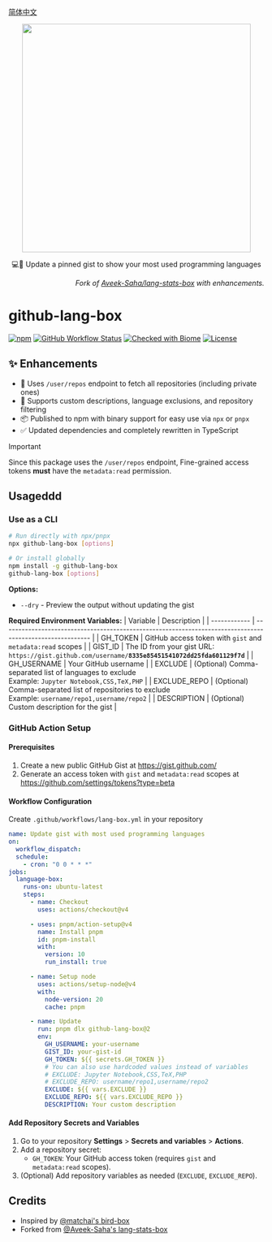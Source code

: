 [简体中文](./README_HANS.md)

<p align="center">
  <img width="450" src="https://user-images.githubusercontent.com/31800695/138593031-536f9b8c-714c-4c4f-8725-63ea105fcca0.png">
  <p align="center">💻📌 Update a pinned gist to show your most used programming languages</p>
  <p align="right"><i>
  Fork of <a href="https://github.com/Aveek-Saha/lang-stats-box">Aveek-Saha/lang-stats-box</a> with enhancements.
  </i></p>
</p>

# github-lang-box
[![npm](https://img.shields.io/npm/v/github-activity-box.svg?style=flat-square&color=444)](https://www.npmjs.com/package/github-lang-box)
[![GitHub Workflow Status](https://img.shields.io/github/actions/workflow/status/maxchang3/github-lang-box/ci.yml?style=flat-square&label=CI)](https://github.com/maxchang3/github-lang-box/actions)
[![Checked with Biome](https://img.shields.io/badge/Checked_with-Biome-60a5fa?style=flat-square&logo=biome)](https://biomejs.dev)
[![License](https://img.shields.io/github/license/maxchang3/github-lang-box?style=flat-square)](LICENSE)

## ✨ Enhancements

- 🔑 Uses `/user/repos` endpoint to fetch all repositories (including private ones)
- 🎨 Supports custom descriptions, language exclusions, and repository filtering
- 📦 Published to npm with binary support for easy use via `npx` or `pnpx`
- ✅ Updated dependencies and completely rewritten in TypeScript

> [!important]
> Since this package uses the `/user/repos` endpoint, Fine-grained access tokens **must** have the `metadata:read` permission.

## Usageddd

### Use as a CLI

```bash
# Run directly with npx/pnpx
npx github-lang-box [options]

# Or install globally
npm install -g github-lang-box
github-lang-box [options]
```

**Options:**
- `--dry` - Preview the output without updating the gist

**Required Environment Variables:**
| Variable     | Description                                                                                               |
| ------------ | --------------------------------------------------------------------------------------------------------- |
| GH_TOKEN     | GitHub access token with `gist` and `metadata:read` scopes                                                |
| GIST_ID      | The ID from your gist URL: <br> `https://gist.github.com/username/`**`8335e85451541072dd25fda601129f7d`** |
| GH_USERNAME  | Your GitHub username                                                                                      |
| EXCLUDE      | (Optional) Comma-separated list of languages to exclude <br> Example: `Jupyter Notebook,CSS,TeX,PHP`      |
| EXCLUDE_REPO | (Optional) Comma-separated list of repositories to exclude <br> Example: `username/repo1,username/repo2`  |
| DESCRIPTION  | (Optional) Custom description for the gist                                                                |

### GitHub Action Setup

#### Prerequisites

1. Create a new public GitHub Gist at https://gist.github.com/
2. Generate an access token with `gist` and `metadata:read` scopes at https://github.com/settings/tokens?type=beta

#### Workflow Configuration

Create `.github/workflows/lang-box.yml` in your repository

```yaml
name: Update gist with most used programming languages
on:
  workflow_dispatch:
  schedule:
    - cron: "0 0 * * *"
jobs:
  language-box:
    runs-on: ubuntu-latest
    steps:
      - name: Checkout
        uses: actions/checkout@v4

      - uses: pnpm/action-setup@v4
        name: Install pnpm
        id: pnpm-install
        with:
          version: 10
          run_install: true

      - name: Setup node
        uses: actions/setup-node@v4
        with:
          node-version: 20
          cache: pnpm

      - name: Update
        run: pnpm dlx github-lang-box@2
        env:
          GH_USERNAME: your-username
          GIST_ID: your-gist-id
          GH_TOKEN: ${{ secrets.GH_TOKEN }}
          # You can also use hardcoded values instead of variables
          # EXCLUDE: Jupyter Notebook,CSS,TeX,PHP
          # EXCLUDE_REPO: username/repo1,username/repo2
          EXCLUDE: ${{ vars.EXCLUDE }}
          EXCLUDE_REPO: ${{ vars.EXCLUDE_REPO }}
          DESCRIPTION: Your custom description
```

#### Add Repository Secrets and Variables

1. Go to your repository **Settings** > **Secrets and variables** > **Actions**.
2. Add a repository secret:
   - `GH_TOKEN`: Your GitHub access token (requires `gist` and `metadata:read` scopes).
3. (Optional) Add repository variables as needed (`EXCLUDE`, `EXCLUDE_REPO`).

  
## Credits

- Inspired by [@matchai's bird-box](https://github.com/matchai/bird-box)
- Forked from [@Aveek-Saha's lang-stats-box](https://github.com/Aveek-Saha/lang-stats-box)
